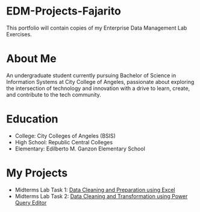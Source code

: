 # EDM-Projects-Fajarito

This portfolio will contain copies of my Enterprise Data Management Lab Exercises.

# About Me
An undergraduate student currently pursuing Bachelor of Science in Information Systems at City College of Angeles, passionate about exploring the intersection of technology and innovation with a drive to learn, create, and contribute to the tech community.
# Education
- College: City Colleges of Angeles (BSIS)
- High School: Republic Central Colleges
- Elementary: Edilberto M. Ganzon Elementary School
  
# My Projects
- Midterms Lab Task 1: [Data Cleaning and Preparation using Excel](https://github.com/angelie2/EDM-Projects-Fajarito/blob/main/Midterm%20Task%201/README.md)
- Midterms Lab Task 2: [Data Cleaning and Transformation using Power Query Editor](https://github.com/angelie2/EDM-Projects-Fajarito/blob/main/Midterm%20Task%202/README.md)
